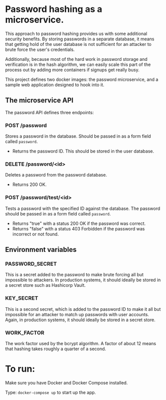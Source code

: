 Password hashing as a microservice.
===================================
This approach to password hashing provides us with some additional security benefits.
By storing passwords in a separate database, it means that getting hold of the user
database is not sufficient for an attacker to brute force the user's credentials.

Additionally, because most of the hard work in password storage and verification is in
the hash algorithm, we can easily scale this part of the process out by adding more
containers if signups get really busy.

This project defines two docker images: the password microservice, and a sample
web application designed to hook into it.

The microservice API
--------------------
The password API defines three endpoints:

### POST /password

Stores a password in the database. Should be passed in as a form field called `password`.

 * Returns the password ID. This should be stored in the user database.

### DELETE /password/\<id\>

Deletes a password from the password database.

 * Returns 200 OK.

### POST /password/test/\<id\>

Tests a password with the specified ID against the database.
The password should be passed in as a form field called `password`.

 * Returns "true" with a status 200 OK if the password was correct.
 * Returns "false" with a status 403 Forbidden if the password was incorrect
   or not found.

Environment variables
---------------------

### PASSWORD_SECRET

This is a secret added to the password to make brute forcing all but impossible to attackers.
In production systems, it should ideally be stored in a secret store such as Hashicorp Vault.

### KEY_SECRET

This is a second secret, which is added to the password ID to make it all but impossible for
an attacker to match up passwords with user accounts. Again, in production systems, it should
ideally be stored in a secret store.

### WORK_FACTOR

The work factor used by the bcrypt algorithm. A factor of about 12 means that hashing takes
roughly a quarter of a second.

To run:
=======

Make sure you have Docker and Docker Compose installed.

Type: `docker-compose up` to start up the app.